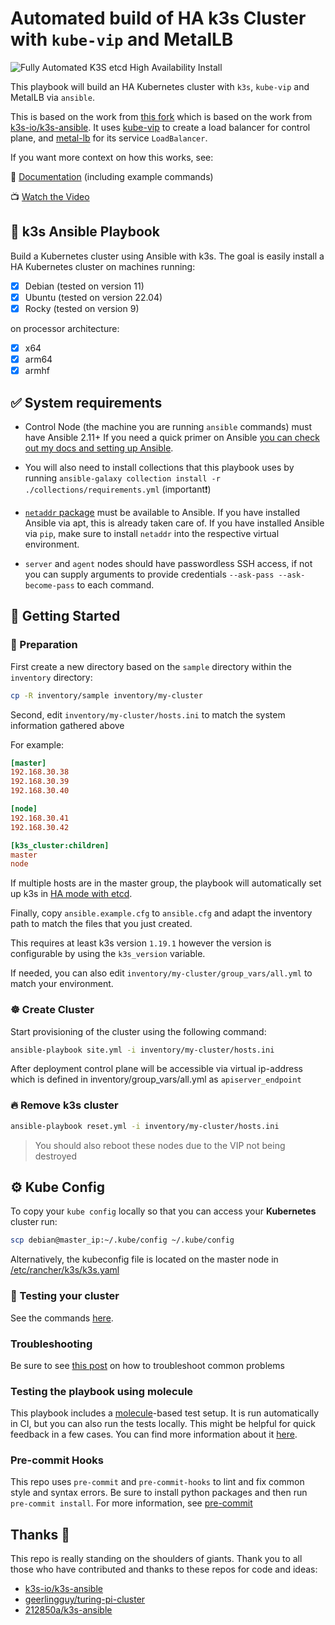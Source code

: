 # Automated build of HA k3s Cluster with `kube-vip` and MetalLB

![Fully Automated K3S etcd High Availability Install](https://img.youtube.com/vi/CbkEWcUZ7zM/0.jpg)

This playbook will build an HA Kubernetes cluster with `k3s`, `kube-vip` and MetalLB via `ansible`.

This is based on the work from [this fork](https://github.com/212850a/k3s-ansible) which is based on the work from [k3s-io/k3s-ansible](https://github.com/k3s-io/k3s-ansible). It uses [kube-vip](https://kube-vip.chipzoller.dev/) to create a load balancer for control plane, and [metal-lb](https://metallb.universe.tf/installation/) for its service `LoadBalancer`.

If you want more context on how this works, see:

📄 [Documentation](https://docs.technotim.live/posts/k3s-etcd-ansible/) (including example commands)

📺 [Watch the Video](https://www.youtube.com/watch?v=CbkEWcUZ7zM)

## 📖 k3s Ansible Playbook

Build a Kubernetes cluster using Ansible with k3s. The goal is easily install a HA Kubernetes cluster on machines running:

- [x] Debian (tested on version 11)
- [x] Ubuntu (tested on version 22.04)
- [x] Rocky (tested on version 9)

on processor architecture:

- [X] x64
- [X] arm64
- [X] armhf

## ✅ System requirements

- Control Node (the machine you are running `ansible` commands) must have Ansible 2.11+ If you need a quick primer on Ansible [you can check out my docs and setting up Ansible](https://docs.technotim.live/posts/ansible-automation/).

- You will also need to install collections that this playbook uses by running `ansible-galaxy collection install -r ./collections/requirements.yml` (important❗)

- [`netaddr` package](https://pypi.org/project/netaddr/) must be available to Ansible. If you have installed Ansible via apt, this is already taken care of. If you have installed Ansible via `pip`, make sure to install `netaddr` into the respective virtual environment.

- `server` and `agent` nodes should have passwordless SSH access, if not you can supply arguments to provide credentials `--ask-pass --ask-become-pass` to each command.

## 🚀 Getting Started

### 🍴 Preparation

First create a new directory based on the `sample` directory within the `inventory` directory:

```bash
cp -R inventory/sample inventory/my-cluster
```

Second, edit `inventory/my-cluster/hosts.ini` to match the system information gathered above

For example:

```ini
[master]
192.168.30.38
192.168.30.39
192.168.30.40

[node]
192.168.30.41
192.168.30.42

[k3s_cluster:children]
master
node
```

If multiple hosts are in the master group, the playbook will automatically set up k3s in [HA mode with etcd](https://rancher.com/docs/k3s/latest/en/installation/ha-embedded/).

Finally, copy `ansible.example.cfg` to `ansible.cfg` and adapt the inventory path to match the files that you just created.

This requires at least k3s version `1.19.1` however the version is configurable by using the `k3s_version` variable.

If needed, you can also edit `inventory/my-cluster/group_vars/all.yml` to match your environment.

### ☸️ Create Cluster

Start provisioning of the cluster using the following command:

```bash
ansible-playbook site.yml -i inventory/my-cluster/hosts.ini
```

After deployment control plane will be accessible via virtual ip-address which is defined in inventory/group_vars/all.yml as `apiserver_endpoint`

### 🔥 Remove k3s cluster

```bash
ansible-playbook reset.yml -i inventory/my-cluster/hosts.ini
```

>You should also reboot these nodes due to the VIP not being destroyed

## ⚙️ Kube Config

To copy your `kube config` locally so that you can access your **Kubernetes** cluster run:

```bash
scp debian@master_ip:~/.kube/config ~/.kube/config
```

Alternatively, the kubeconfig file is located on the master node in [/etc/rancher/k3s/k3s.yaml](https://docs.k3s.io/cluster-access)



### 🔨 Testing your cluster

See the commands [here](https://docs.technotim.live/posts/k3s-etcd-ansible/#testing-your-cluster).

### Troubleshooting

Be sure to see [this post](https://github.com/techno-tim/k3s-ansible/discussions/20) on how to troubleshoot common problems

### Testing the playbook using molecule

This playbook includes a [molecule](https://molecule.rtfd.io/)-based test setup.
It is run automatically in CI, but you can also run the tests locally.
This might be helpful for quick feedback in a few cases.
You can find more information about it [here](molecule/README.md).

### Pre-commit Hooks

This repo uses `pre-commit` and `pre-commit-hooks` to lint and fix common style and syntax errors.  Be sure to install python packages and then run `pre-commit install`.  For more information, see [pre-commit](https://pre-commit.com/)

## Thanks 🤝

This repo is really standing on the shoulders of giants. Thank you to all those who have contributed and thanks to these repos for code and ideas:

- [k3s-io/k3s-ansible](https://github.com/k3s-io/k3s-ansible)
- [geerlingguy/turing-pi-cluster](https://github.com/geerlingguy/turing-pi-cluster)
- [212850a/k3s-ansible](https://github.com/212850a/k3s-ansible)
